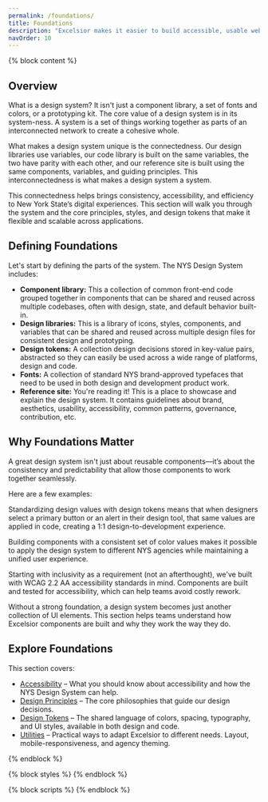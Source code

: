 ```yaml
---
permalink: /foundations/
title: Foundations
description: "Excelsior makes it easier to build accessible, usable websites for New York State."
navOrder: 10
---
```


{% block content %}

## Overview

What is a design system? It isn't just a component library, a set of fonts and colors, or a prototyping kit. The core value of a design system is in its system-ness. A system is a set of things working together as parts of an interconnected network to create a cohesive whole.

What makes a design system unique is the connectedness. Our design libraries use variables, our code library is built on the same variables, the two have parity with each other, and our reference site is built using the same components, variables, and guiding principles. This interconnectedness is what makes a design system a system.

This connectedness helps brings consistency, accessibility, and efficiency to New York State’s digital experiences. This section will walk you through the system and the core principles, styles, and design tokens that make it flexible and scalable across applications.

## Defining Foundations

Let's start by defining the parts of the system. The NYS Design System includes:

- **Component library:** This a collection of common front-end code grouped together in components that can be shared and reused across multiple codebases, often with design, state, and default behavior built-in.
- **Design libraries:** This is a library of icons, styles, components, and variables that can be shared and reused across multiple design files for consistent design and prototyping.
- **Design tokens:** A collection design decisions stored in key-value pairs, abstracted so they can easily be used across a wide range of platforms, design and code.
- **Fonts:** A collection of standard NYS brand-approved typefaces that need to be used in both design and development product work.
- **Reference site:** You're reading it! This is a place to showcase and explain the design system. It contains guidelines about brand, aesthetics, usability, accessibility, common patterns, governance, contribution, etc.

## Why Foundations Matter

A great design system isn't just about reusable components—it’s about the consistency and predictability that allow those components to work together seamlessly.

Here are a few examples:

Standardizing design values with design tokens means that when designers select a primary button or an alert in their design tool, that same values are applied in code, creating a 1:1 design-to-development experience.

Building components with a consistent set of color values makes it possible to apply the design system to different NYS agencies while maintaining a unified user experience.

Starting with inclusivity as a requirement (not an afterthought), we've built with WCAG 2.2 AA accessibility standards in mind. Components are built and tested for accessibility, which can help teams avoid costly rework.

Without a strong foundation, a design system becomes just another collection of UI elements. This section helps teams understand how Excelsior components are built and why they work the way they do.

## Explore Foundations

This section covers:

- [Accessibility](/foundations/accessibility/) – What you should know about accessibility and how the NYS Design System can help.
- [Design Principles](/foundations/design-principles/) – The core philosophies that guide our design decisions.
- [Design Tokens](/foundations/tokens/) – The shared language of colors, spacing, typography, and UI styles, available in both design and code.
- [Utilities](/foundations/utilities) – Practical ways to adapt Excelsior to different needs. Layout, mobile-responsiveness, and agency theming.

{% endblock %}

{% block styles %}
{% endblock %}

{% block scripts %}
{% endblock %}